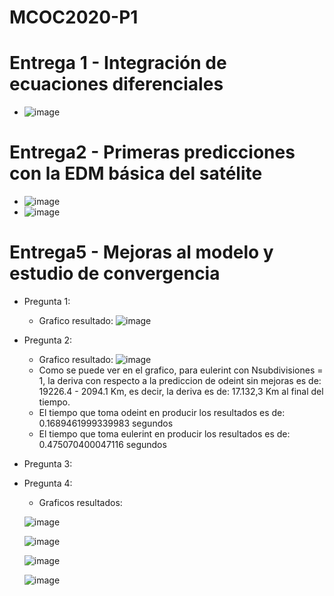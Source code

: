 # MCOC2020-P1
# Entrega 1 - Integración de ecuaciones diferenciales
- ![image](https://user-images.githubusercontent.com/43451947/91111616-fa560380-e64e-11ea-9730-1997954eb9eb.png)
# Entrega2 - Primeras predicciones con la EDM básica del satélite
- ![image](https://user-images.githubusercontent.com/43451947/91516562-d1857680-e8b9-11ea-8924-3ccf8a7b0753.png)
- ![image](https://user-images.githubusercontent.com/43451947/91516595-e6620a00-e8b9-11ea-8eeb-7cb335a26baf.png)
# Entrega5 - Mejoras al modelo y estudio de convergencia
- Pregunta 1:
  - Grafico resultado: ![image](https://user-images.githubusercontent.com/43451947/92336431-c62f0980-f076-11ea-9fee-5d2e557030ea.png)
- Pregunta 2:
  - Grafico resultado: ![image](https://user-images.githubusercontent.com/43451947/92336455-45244200-f077-11ea-8122-715daab5477b.png)
  - Como se puede ver en el grafico, para eulerint con Nsubdivisiones = 1, la deriva con respecto a la prediccion de odeint sin mejoras es de: 19226.4 - 2094.1 Km, es decir, la deriva es de:  17.132,3 Km al final del tiempo.
  - El tiempo que toma odeint en producir los resultados es de: 0.1689461999339983 segundos
  - El tiempo que toma eulerint en producir los resultados es de: 0.475070400047116 segundos
- Pregunta 3:
- Pregunta 4:
  - Graficos resultados:
  
  ![image](https://user-images.githubusercontent.com/43451947/92336595-b57f9300-f078-11ea-86b0-6d7612492466.png)
  
  ![image](https://user-images.githubusercontent.com/43451947/92336598-bd3f3780-f078-11ea-885e-607b9770ed76.png)
  
  ![image](https://user-images.githubusercontent.com/43451947/92336603-c3cdaf00-f078-11ea-969d-31dce258849e.png)
  
  ![image](https://user-images.githubusercontent.com/43451947/92336613-d1833480-f078-11ea-89f7-386112229782.png)

